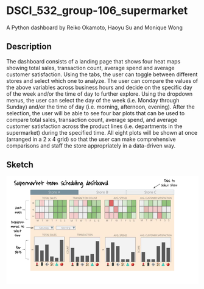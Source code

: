 # DSCI_532_group-106_supermarket
A Python dashboard by Reiko Okamoto, Haoyu Su and Monique Wong

## Description 
The dashboard consists of a landing page that shows four heat maps showing total sales, transaction count, average spend and average customer satisfaction. Using the tabs, the user can toggle between different stores and select which one to analyze. The user can compare the values of the above variables across business hours and decide on the specific day of the week and/or the time of day to further explore. Using the dropdown menus, the user can select the day of the week (i.e. Monday through Sunday) and/or the time of day (i.e. morning, afternoon, evening). After the selection, the user will be able to see four bar plots that can be used to compare total sales, transaction count, average spend, and average customer satisfaction across the  product lines (i.e. departments in the supermarket) during the specified time. All eight plots will be shown at once (arranged in a 2 x 4 grid) so that the user can make comprehensive comparisons and staff the store appropriately in a data-driven way.

## Sketch 
![app_sketch](imgs/DSCI-532_app-sketch.png)
